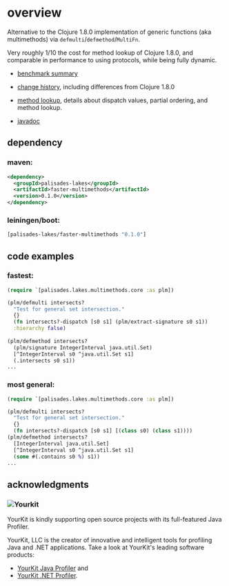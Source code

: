 # overview

Alternative to the 
Clojure 1.8.0 implementation of generic functions (aka multimethods)
via  `defmulti`/`defmethod`/`MultiFn`.

Very roughly 1/10 the cost for method lookup of Clojure 1.8.0,
and comparable in performance to using protocols, while being
fully dynamic.

- [benchmark summary](benchmarks.md)

- [change history](changes.md),
including differences from Clojure 1.8.0

- [method lookup](lookup.md),
details about dispatch values, partial ordering, and method lookup.

- [javadoc](javadoc/index.html)

## dependency 

### maven:

```xml
<dependency>
  <groupId>palisades-lakes</groupId>
  <artifactId>faster-multimethods</artifactId>
  <version>0.1.0</version>
</dependency>
```

### leiningen/boot:
```clojure
[palisades-lakes/faster-multimethods "0.1.0"]
```

## code examples

### fastest:

```clojure
(require `[palisades.lakes.multimethods.core :as plm])

(plm/defmulti intersects?
  "Test for general set intersection."
  {}  
  (fn intersects?-dispatch [s0 s1] (plm/extract-signature s0 s1))
  :hierarchy false)
  
(plm/defmethod intersects? 
  (plm/signature IntegerInterval java.util.Set)
  [^IntegerInterval s0 ^java.util.Set s1]
  (.intersects s0 s1))
...
```

### most general:

```clojure
(require `[palisades.lakes.multimethods.core :as plm])

(plm/defmulti intersects?
  "Test for general set intersection."
  {}  
  (fn intersects?-dispatch [s0 s1] [(class s0) (class s1))))
(plm/defmethod intersects? 
  [IntegerInterval java.util.Set]
  [^IntegerInterval s0 ^java.util.Set s1]
  (some #(.contains s0 %) s1))
...
```

## acknowledgments

### ![Yourkit](https://www.yourkit.com/images/yklogo.png)

YourKit is kindly supporting open source projects with its full-featured Java
Profiler.

YourKit, LLC is the creator of innovative and intelligent tools for profiling
Java and .NET applications. Take a look at YourKit's leading software products:

* <a href="http://www.yourkit.com/java/profiler/index.jsp">YourKit Java Profiler</a> and
* <a href="http://www.yourkit.com/.net/profiler/index.jsp">YourKit .NET Profiler</a>.





